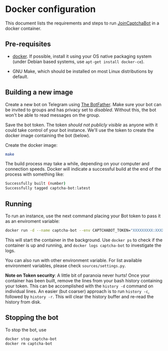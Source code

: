# Docker configuration

This document lists the requirements and steps to run
[JoinCaptchaBot](https://github.com/ALBINPRAVEEN/JoinCaptchaBot) in a docker
container.

## Pre-requisites

* [docker](https://www.docker.com/products/docker-engine). If possible, install
  it using your OS native packaging system (under Debian based systems, use
  `apt-get install docker-ce`).

* GNU Make, which should be installed on most Linux distributions by default.

## Building a new image

Create a new bot on Telegram using [The BotFather](http://t.me/BotFather). Make
sure your bot can be invited to groups and has privacy set to _disabled_.
Without this, the bot won't be able to read messages on the group.

Save the bot token. The token _should not publicly visible_ as anyone with it
could take control of your bot instance. We'll use the token to create the
docker image containing the bot (below).

Create the docker image:

```bash
make
```

The build process may take a while, depending on your computer and connection
speeds.  Docker will indicate a successful build at the end of the process with
something like:

```bash
Successfully built (number)
Successfully tagged captcha-bot:latest
```

## Running

To run an instance, use the next command placing your Bot token to pass it as
an enviroment variable:

```bash
docker run -d --name captcha-bot --env CAPTCHABOT_TOKEN="XXXXXXXXX:XXXXXXXXXXXXXXXXXXXXXXXXXXXXXXXXXXX" --restart always captcha-bot
```

This will start the container in the background. Use `docker ps` to check if
the container is up and running, and `docker logs captcha-bot` to
investigate the logs.

You can also run with other environment variable. For list available
environment variables, please check `sources/settings.py`.

**Note on Token security**: A little bit of paranoia never hurts! Once your
container has been built, remove the lines from your bash history containing
your token. This can be accomplished with the `history -d` command on
individual lines. An easier (but coarser) approach is to run `history -c`,
followed by `history -r`. This will clear the history buffer and re-read the
history from disk.

## Stopping the bot

To stop the bot, use

```bash
docker stop captcha-bot
docker rm captcha-bot
```
